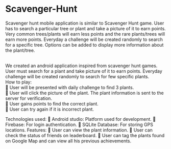 # Scavenger-Hunt

Scavenger hunt mobile application is similar to Scavenger Hunt game. User has to search a particular tree or plant and take a 
picture of it to earn points. Very common trees/plants will earn less points and the rare plants/trees will earn more points.
Everyday a challenge will be created randomly to search for a specific tree. Options can be added to display more information
about the plant/tree.

<br/>
We created an android application inspired from scavenger hunt games. User must search for a plant and take picture of it to
earn points. Everyday challenge will be created randomly to search for few specific plants.

<br/>
How to play:<br/>
 User will be presented with daily challenge to find 3 plants. <br/>
 User will click the picture of the plant. The plant information is sent to the server for verification. <br/>
 User gains points to find the correct plant.<br/>
 User can try again if it is incorrect plant.<br/>

Technologies used:
 Android studio: Platform used for development.
 Firebase: For login authentication.
 SQLite Database: For storing GPS locations.
Features:
 User can view the plant information.
 User can check the status of friends on leaderboard.
 User can tag the plants found on Google Map and can view all his previous achievements.
